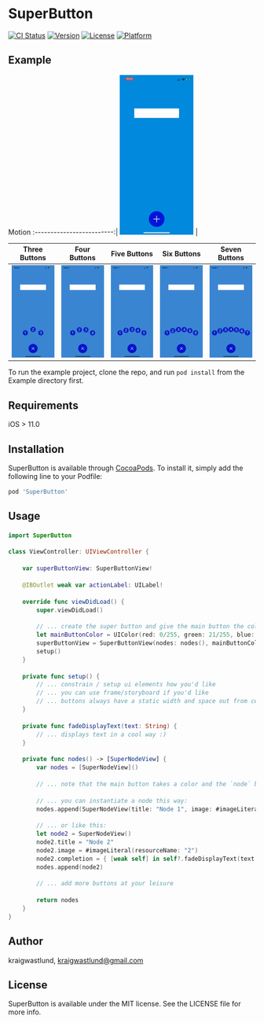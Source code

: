 # SuperButton

[![CI Status](https://img.shields.io/travis/kraigwastlund/SuperButton.svg?style=flat)](https://travis-ci.org/kraigwastlund/SuperButton)
[![Version](https://img.shields.io/cocoapods/v/SuperButton.svg?style=flat)](https://cocoapods.org/pods/SuperButton)
[![License](https://img.shields.io/cocoapods/l/SuperButton.svg?style=flat)](https://cocoapods.org/pods/SuperButton)
[![Platform](https://img.shields.io/cocoapods/p/SuperButton.svg?style=flat)](https://cocoapods.org/pods/SuperButton)

## Example

Motion
:-------------------------:|
<img src="ReadmeResources/example_150_half.gif" width="150">  |


Three Buttons | Four Buttons | Five Buttons | Six Buttons | Seven Buttons
:-------------------------:|:-------------------------:|:-------------------------:|:-------------------------:|:-------------------------:
<img src="ReadmeResources/3.png" width="150">  |  <img src="ReadmeResources/4.png" width="150">  |  <img src="ReadmeResources/5.png" width="150">  |  <img src="ReadmeResources/6.png" width="150">  |  <img src="ReadmeResources/7.png" width="150"> 

To run the example project, clone the repo, and run `pod install` from the Example directory first.

## Requirements
iOS > 11.0

## Installation

SuperButton is available through [CocoaPods](https://cocoapods.org). To install
it, simply add the following line to your Podfile:

```ruby
pod 'SuperButton'
```

## Usage
```swift
import SuperButton

class ViewController: UIViewController {

    var superButtonView: SuperButtonView!

    @IBOutlet weak var actionLabel: UILabel!

    override func viewDidLoad() {
        super.viewDidLoad()

        // ... create the super button and give the main button the color you'd like
        let mainButtonColor = UIColor(red: 0/255, green: 21/255, blue: 211/255, alpha: 1.0)
        superButtonView = SuperButtonView(nodes: nodes(), mainButtonColor: mainButtonColor)
        setup()
    }

    private func setup() {
        // ... constrain / setup ui elements how you'd like
        // ... you can use frame/storyboard if you'd like
        // ... buttons always have a static width and space out from center
    }

    private func fadeDisplayText(text: String) {
        // ... displays text in a cool way :)
    }

    private func nodes() -> [SuperNodeView] {
        var nodes = [SuperNodeView]()

        // ... note that the main button takes a color and the `node` buttons take an image.

        // ... you can instantiate a node this way:
        nodes.append(SuperNodeView(title: "Node 1", image: #imageLiteral(resourceName: "1"), completion: { [weak self] in self?.fadeDisplayText(text: "Node 1 Triggered") }))

        // ... or like this:
        let node2 = SuperNodeView()
        node2.title = "Node 2"
        node2.image = #imageLiteral(resourceName: "2")
        node2.completion = { [weak self] in self?.fadeDisplayText(text: "Node 2 Triggered") }
        nodes.append(node2)

        // ... add more buttons at your leisure

        return nodes
    }
}
```

## Author

kraigwastlund, kraigwastlund@gmail.com

## License

SuperButton is available under the MIT license. See the LICENSE file for more info.
